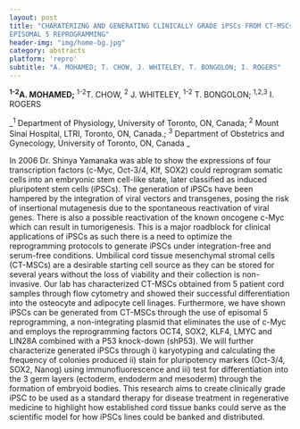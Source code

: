 ```yaml
---
layout: post
title: "CHARATERIZNG AND GENERATING CLINICALLY GRADE iPSCs FROM CT-MSCs USING
EPISOMAL 5 REPROGRAMMING"
header-img: "img/home-bg.jpg"
category: abstracts
platform: 'repro'
subtitle: "A. MOHAMED; T. CHOW, J. WHITELEY, T. BONGOLON; I. ROGERS"
---
```

__<sup>1-2</sup>A. MOHAMED;__ <sup>1-2</sup>T. CHOW, <sup>2</sup> J. WHITELEY, <sup>1-2</sup> T. BONGOLON;
<sup>1,2,3</sup> I. ROGERS

_<sup>1</sup> Department of Physiology, University of Toronto, ON, Canada; <sup>2</sup>
Mount Sinai Hospital, LTRI, Toronto, ON, Canada.; <sup>3</sup> Department of
Obstetrics and Gynecology, University of Toronto, ON, Canada _

In 2006 Dr. Shinya Yamanaka was able to show the expressions of four
transcription factors (c-Myc, Oct-3/4, Klf, SOX2) could reprogram
somatic cells into an embryonic stem cell-like state, later classified
as induced pluripotent stem cells (iPSCs). The generation of iPSCs have
been hampered by the integration of viral vectors and transgenes, posing
the risk of insertional mutagenesis due to the spontaneous reactivation
of viral genes. There is also a possible reactivation of the known
oncogene c-Myc which can result in tumorigenesis. This is a major
roadblock for clinical applications of iPSCs as such there is a need to
optimize the reprogramming protocols to generate iPSCs under
integration-free and serum-free conditions. Umbilical cord tissue
mesenchymal stromal cells (CT-MSCs) are a desirable starting cell source
as they can be stored for several years without the loss of viability
and their collection is non-invasive. Our lab has characterized CT-MSCs
obtained from 5 patient cord samples through flow cytometry and showed
their successful differentiation into the osteocyte and adipocyte cell
linages. Furthermore, we have shown iPSCs can be generated from CT-MSCs
through the use of episomal 5 reprogramming, a non-integrating plasmid
that eliminates the use of c-Myc and employs the reprogramming factors
OCT4, SOX2, KLF4, LMYC and LIN28A combined with a P53 knock-down
(shP53). We will further characterize generated iPSCs through i)
karyotyping and calculating the frequency of colonies produced ii) stain
for pluripotency markers (Oct-3/4, SOX2, Nanog) using immunofluorescence
and iii) test for differentiation into the 3 germ layers (ectoderm,
endoderm and mesoderm) through the formation of embryoid bodies. This
research aims to create clinically grade iPSC to be used as a standard
therapy for disease treatment in regenerative medicine to highlight how
established cord tissue banks could serve as the scientific model for
how iPSCs lines could be banked and distributed.
